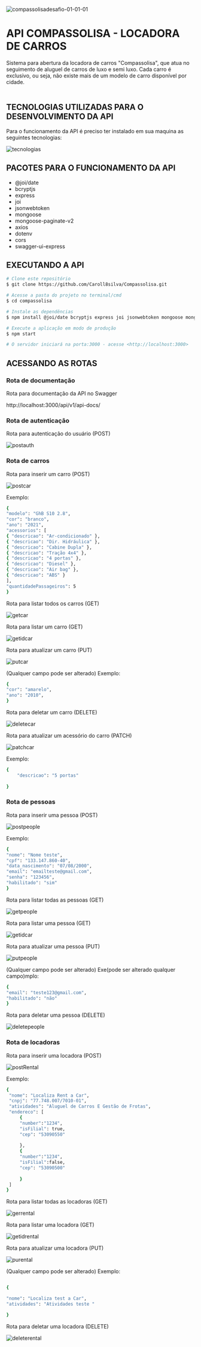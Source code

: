 ![compassolisadesafio-01-01-01](https://user-images.githubusercontent.com/63256085/152074640-4050b4af-a802-4793-bbb5-9366ef28c165.png)


# API COMPASSOLISA - LOCADORA DE CARROS

Sistema para abertura da locadora de carros "Compassolisa", que atua no seguimento de aluguel de carros de luxo e semi luxo. Cada carro é exclusivo, ou seja, não existe mais de
um modelo de carro disponível por cidade. 
<br>
<br>

## TECNOLOGIAS UTILIZADAS PARA O DESENVOLVIMENTO DA API

Para o funcionamento da API é preciso ter instalado em sua maquina as seguintes tecnologias: 

![tecnologias](https://user-images.githubusercontent.com/63256085/152076865-cd775e23-e174-4ee3-bcf9-90c30f89acf8.png)

## PACOTES PARA O FUNCIONAMENTO DA API

- @joi/date
- bcryptjs
- express
- joi
- jsonwebtoken
- mongoose
- mongoose-paginate-v2
- axios
- dotenv
- cors
- swagger-ui-express
## EXECUTANDO A API

```bash
# Clone este repositório
$ git clone https://github.com/Caroll8silva/Compassolisa.git

# Acesse a pasta do projeto no terminal/cmd
$ cd compassolisa

# Instale as dependências
$ npm install @joi/date bcryptjs express joi jsonwebtoken mongoose mongoose-paginate-v2 axios dotenv cors swagger-ui-express

# Execute a aplicação em modo de produção
$ npm start

# O servidor iniciará na porta:3000 - acesse <http://localhost:3000>
```
## ACESSANDO AS ROTAS

### Rota de documentação
Rota para documentação da API no Swagger

http://localhost:3000/api/v1/api-docs/

### Rota de autenticação
Rota para autenticação do usuário (POST)
<br>

![postauth](https://user-images.githubusercontent.com/63256085/152078609-9230bf3a-a92b-4035-8ccd-c75a9d568b1a.PNG)
<br>

### Rota de carros
Rota para inserir um carro (POST)
<br>

![postcar](https://user-images.githubusercontent.com/63256085/152078840-eebdb4b0-41b6-4814-a970-68158915087a.PNG)

Exemplo: 
```bash
{
"modelo": "GhB S10 2.8",
"cor": "branco",
"ano": "2021",
"acessorios": [
{ "descricao": "Ar-condicionado" },
{ "descricao": "Dir. Hidráulica" },
{ "descricao": "Cabine Dupla" },
{ "descricao": "Tração 4x4" },
{ "descricao": "4 portas" },
{ "descricao": "Diesel" },
{ "descricao": "Air bag" },
{ "descricao": "ABS" }
],
"quantidadePassageiros": 5
}
 ```

Rota para listar todos os carros (GET)
<br>

![getcar](https://user-images.githubusercontent.com/63256085/152079052-c25a4cd0-d34b-43dd-911d-82de0443f1bb.PNG)

Rota para listar um carro (GET)
<br>

![getidcar](https://user-images.githubusercontent.com/63256085/152079416-94c59a70-4101-4247-9be9-2af7578ad76c.PNG)

Rota para atualizar um carro (PUT)
<br>

![putcar](https://user-images.githubusercontent.com/63256085/152079575-d47dc50b-8ebf-43ad-bed3-5c9ad8c0b5ba.PNG)

(Qualquer campo pode ser alterado)
Exemplo: 
```bash
{
"cor": "amarelo",
"ano": "2010",
}
 ```
Rota para deletar um carro (DELETE)
<br>

![deletecar](https://user-images.githubusercontent.com/63256085/153996314-d64073c0-b810-46f9-b5b8-0c5a2c07e875.PNG)

Rota para atualizar um acessório do carro (PATCH)
<br>

![patchcar](https://user-images.githubusercontent.com/63256085/153996133-88cbc8ba-6033-45f4-bc1e-925ff6784bfb.png)

Exemplo: 
```bash
{ 
    "descricao": "5 portas" 
    
}
 ```
### Rota de pessoas
Rota para inserir uma pessoa (POST)
<br>

![postpeople](https://user-images.githubusercontent.com/63256085/152080110-a17014d5-7f60-425a-93d3-9f0494d511bc.PNG)

Exemplo:
```bash
{
"nome": "Nome teste",
"cpf": "133.147.860-40",
"data_nascimento": "07/08/2000",
"email": "emailteste@gmail.com",
"senha": "123456",
"habilitado": "sim"
}
 ```

Rota para listar todas as pessoas (GET)
<br>

![getpeople](https://user-images.githubusercontent.com/63256085/152080651-b7db4d80-8f1b-416d-8672-064f5701d677.PNG)

Rota para listar uma pessoa (GET)
<br>

![getidcar](https://user-images.githubusercontent.com/63256085/152080689-75c2d48e-a393-45d8-b436-76e2011e450f.PNG)

Rota para atualizar uma pessoa (PUT)
<br>

![putpeople](https://user-images.githubusercontent.com/63256085/152080711-561edf26-756d-436f-b185-522410ac35ba.PNG)

(Qualquer campo pode ser alterado)
Exe(pode ser alterado qualquer campo)mplo:
```bash
{
"email": "teste123@gmail.com",
"habilitado": "não"
}
 ```
Rota para deletar uma pessoa (DELETE)
<br>

![deletepeople](https://user-images.githubusercontent.com/63256085/152080724-d6e4df03-30a9-4f2d-a264-2ec5e3d39a19.PNG)

### Rota de locadoras

Rota para inserir uma locadora (POST)
<br>

![postRental](https://user-images.githubusercontent.com/63256085/153994863-35665c4c-0484-40c6-bc44-73881f1915bd.PNG)

Exemplo:
```bash
{
 "nome": "Localiza Rent a Car",   
 "cnpj": "77.748.007/7010-01",    
 "atividades": "Aluguel de Carros E Gestão de Frotas",    
 "endereco": [      
     {        
     "number":"1234",        
     "isFilial": true,  
     "cep": "53090550"     
         
     },
     {        
     "number":"1234",        
     "isFilial":false,  
     "cep": "53090500"     
         
     }
 ]
}
 ```
Rota para listar todas as locadoras (GET)
<br>

![gerrental](https://user-images.githubusercontent.com/63256085/153995972-5984f292-c1af-48ec-ac37-a7c17838de5d.PNG)

Rota para listar uma locadora (GET)
<br>

![getidrental](https://user-images.githubusercontent.com/63256085/153995986-87171067-7067-4ea1-a21e-09be84feba5a.png)

Rota para atualizar uma locadora (PUT)
<br>

![purental](https://user-images.githubusercontent.com/63256085/153996012-59207a14-79b4-479a-94f9-b88566d89067.PNG)

(Qualquer campo pode ser alterado)
Exemplo:
```bash

{ 

"nome": "Localiza test a Car", 
"atividades": "Atividades teste "

}
 ```
Rota para deletar uma locadora (DELETE)
<br>

![deleterental](https://user-images.githubusercontent.com/63256085/153996030-78d96224-807f-44fe-bf7f-eb50c0c25a62.PNG)
